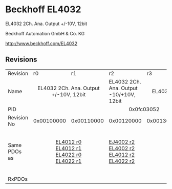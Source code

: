 # Beckhoff EL4032

EL4032 2Ch. Ana. Output +/-10V, 12bit

Beckhoff Automation GmbH & Co. KG

http://www.beckhoff.com/EL4032

## Revisions
<table>
<tr>
<td>Revision</td>
<td>r0</td>
<td>r1</td>
<td>r2</td>
<td>r3</td>
<td>r4</td>
<td>r5</td>
</tr>
<tr>
<td>Name</td>
<td colspan=2 align="center">EL4032 2Ch. Ana. Output +/-10V, 12bit</td>
<td>EL4032 2Ch. Ana. Output -10/+10V, 12bit</td>
<td colspan=3 align="center">EL4032 2Ch. Ana. Output +/-10V, 12bit</td>
</tr>
<tr>
<td>PID</td>
<td colspan=6 align="center">0x0fc03052</td>
</tr>
<tr>
<td>Revision No</td>
<td>0x00100000</td>
<td>0x00110000</td>
<td>0x00120000</td>
<td>0x00130000</td>
<td>0x00140000</td>
<td>0x00150000</td>
</tr>
<tr>
<td>Same PDOs as</td>
<td colspan=2 align="center"><a href="EL4012.md">EL4012 r0</a><br/><a href="EL4012.md">EL4012 r1</a><br/><a href="EL4022.md">EL4022 r0</a><br/><a href="EL4022.md">EL4022 r1</a></td>
<td><a href="EJ4002.md">EJ4002 r2</a><br/><a href="EL4002.md">EL4002 r2</a><br/><a href="EL4012.md">EL4012 r2</a><br/><a href="EL4022.md">EL4022 r2</a></td>
<td colspan=2 align="center"><a href="EL4002.md">EL4002 r3</a><br/><a href="EL4002.md">EL4002 r4</a><br/><a href="EL4012.md">EL4012 r3</a><br/><a href="EL4012.md">EL4012 r4</a><br/><a href="EL4022.md">EL4022 r3</a><br/><a href="EL4022.md">EL4022 r4</a><br/><a href="EL4022.md">EL4022 r5</a></td>
<td><a href="EL4002.md">EL4002 r5</a><br/><a href="EL4012.md">EL4012 r5</a><br/><a href="EL4022.md">EL4022 r6</a></td>
</tr>
<tr>
<td>RxPDOs</td>
<td colspan=6 align="left"></td>
</tr>
</table>

